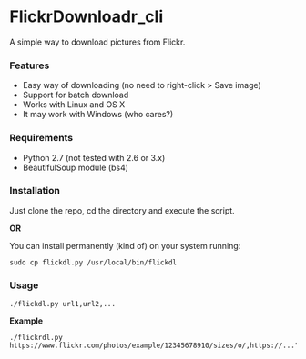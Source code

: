 # FlickrDownloadr_cli

A simple way to download pictures from Flickr.

### Features

- Easy way of downloading (no need to right-click > Save image)
- Support for batch download
- Works with Linux and OS X
- It may work with Windows (who cares?)

### Requirements

- Python 2.7 (not tested with 2.6 or 3.x)
- BeautifulSoup module (bs4)

### Installation

Just clone the repo, cd the directory and execute the script.

**OR**

You can install permanently (kind of) on your system running:

```
sudo cp flickdl.py /usr/local/bin/flickdl
```

### Usage

```
./flickdl.py url1,url2,...
```

**Example**

```
./flickrdl.py https://www.flickr.com/photos/example/12345678910/sizes/o/,https://..."
```